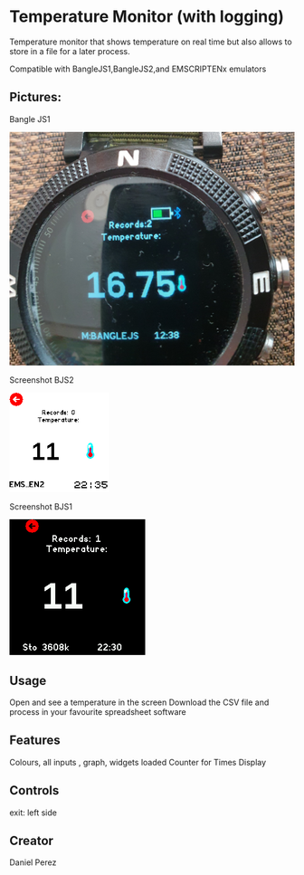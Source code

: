 # Temperature Monitor (with logging)
Temperature monitor that shows temperature on real time but also allows to store in a file for a later process.

Compatible with BangleJS1,BangleJS2,and EMSCRIPTENx emulators

## Pictures:

Bangle JS1

![](photo_banglejs1.jpg)

Screenshot BJS2

![](ss_emul_bjs2.png)

Screenshot BJS1

![](ss_emul_bjs1.png)



## Usage

Open and see a temperature in the screen 
Download the CSV file and process in your favourite spreadsheet software

## Features

Colours, all inputs , graph, widgets loaded 
Counter for Times Display


## Controls

exit: left side


## Creator

Daniel Perez